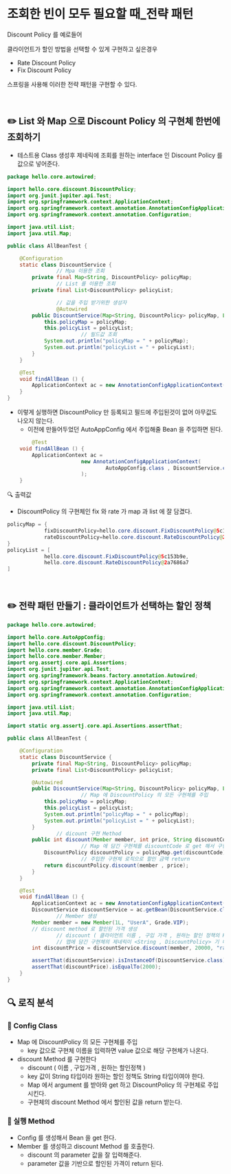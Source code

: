 # 조회한 빈이 모두 필요할 때_전략 패턴

Discount Policy 를 예로들어

클라이언트가 할인 방법을 선택할 수 있게 구현하고 싶은경우

- Rate Discount Policy
- Fix Discount Policy

스프링을 사용해 이러한 전략 패턴을 구현할 수 있다.

<br>

## ✏️ List 와 Map 으로 Discount Policy 의 구현체 한번에 조회하기

- 테스트용 Class 생성후 제네릭에 조회를 원하는 interface 인 Discount Policy 를 값으로 넣어준다.

```java
package hello.core.autowired;

import hello.core.discount.DiscountPolicy;
import org.junit.jupiter.api.Test;
import org.springframework.context.ApplicationContext;
import org.springframework.context.annotation.AnnotationConfigApplicationContext;
import org.springframework.context.annotation.Configuration;

import java.util.List;
import java.util.Map;

public class AllBeanTest {

    @Configuration
    static class DiscountService {
				// Mpa 이용한 조회
        private final Map<String, DiscountPolicy> policyMap;
				// List 를 이용한 조회
        private final List<DiscountPolicy> policyList;

				// 값을 주입 받기위한 생성자
				@Autowired
        public DiscountService(Map<String, DiscountPolicy> policyMap, List<DiscountPolicy> policyList) {
            this.policyMap = policyMap;
            this.policyList = policyList;
						// 필드값 조회
            System.out.println("policyMap = " + policyMap);
            System.out.println("policyList = " + policyList);
        }
    }

    @Test
    void findAllBean () {
        ApplicationContext ac = new AnnotationConfigApplicationContext(DiscountService.class);
    }
}
```

- 이렇게 실행하면 DiscountPolicy 만 등록되고 필드에 주입된것이 없어 아무값도 나오지 않는다.
    - 이전에 만들어두었던 AutoAppConfig 에서 주입해줄 Bean 을 주입하면 된다.

```java
		@Test
    void findAllBean () {
        ApplicationContext ac = 
						new AnnotationConfigApplicationContext(
								AutoAppConfig.class , DiscountService.class
						);
    }
```

🔍 출력값

- DiscountPolicy 의 구현체인 fix 와 rate 가 map 과 list 에 잘 담겼다.

```java
policyMap = {
			fixDiscountPolicy=hello.core.discount.FixDiscountPolicy@5c153b9e,
			rateDiscountPolicy=hello.core.discount.RateDiscountPolicy@2a7686a7
}
policyList = [
			hello.core.discount.FixDiscountPolicy@5c153b9e, 
			hello.core.discount.RateDiscountPolicy@2a7686a7
]
```

<br>

## ✏️ 전략 패턴 만들기 : 클라이언트가 선택하는 할인 정책

```java
package hello.core.autowired;

import hello.core.AutoAppConfig;
import hello.core.discount.DiscountPolicy;
import hello.core.member.Grade;
import hello.core.member.Member;
import org.assertj.core.api.Assertions;
import org.junit.jupiter.api.Test;
import org.springframework.beans.factory.annotation.Autowired;
import org.springframework.context.ApplicationContext;
import org.springframework.context.annotation.AnnotationConfigApplicationContext;
import org.springframework.context.annotation.Configuration;

import java.util.List;
import java.util.Map;

import static org.assertj.core.api.Assertions.assertThat;

public class AllBeanTest {

    @Configuration
    static class DiscountService {
        private final Map<String, DiscountPolicy> policyMap;
        private final List<DiscountPolicy> policyList;

        @Autowired
        public DiscountService(Map<String, DiscountPolicy> policyMap, List<DiscountPolicy> policyList) {
						// Map 에 DiscountPolicy 의 모든 구현체를 주입
            this.policyMap = policyMap;
            this.policyList = policyList;
            System.out.println("policyMap = " + policyMap);
            System.out.println("policyList = " + policyList);
        }
				// dicount 구현 Method
        public int discount(Member member, int price, String discountCode) {
						// Map 에 담긴 구현체를 discountCode 로 get 해서 구현체 주입
            DiscountPolicy discountPolicy = policyMap.get(discountCode);
						// 주입한 구현체 로직으로 할인 금액 return
            return discountPolicy.discount(member , price);
        }
    }

    @Test
    void findAllBean () {
        ApplicationContext ac = new AnnotationConfigApplicationContext(AutoAppConfig.class , DiscountService.class);
        DiscountService discountService = ac.getBean(DiscountService.class);
				// Member 생성
        Member member = new Member(1L, "UserA", Grade.VIP);
        // discount method 로 할인된 가격 생성
				// discount ( 클라이언트 이름 , 구입 가격 , 원하는 할인 정책의 Key 값 );
				// 맵에 담긴 구현체의 제네릭이 <String , DiscountPolicy> 기 때문에 String 타입으로 적어준다.
        int discountPrice = discountService.discount(member, 20000, "rateDiscountPolicy");

        assertThat(discountService).isInstanceOf(DiscountService.class);
        assertThat(discountPrice).isEqualTo(2000);
    }
}
```

## 🔍 로직 분석

### 📍 Config Class

- Map 에 DiscountPolicy 의 모든 구현체를 주입
    - key 값으로 구현체 이름을 입력하면 value 값으로 해당 구현체가 나온다.
- discount Method 를 구현한다
    - discount ( 이름 , 구입가격 , 원하는 할인정책 )
    - key 값이 String 타입이라 원하는 할인 정책도 String 타입이여야 한다.
    - Map 에서 argument 를 받아와 get 하고 DiscountPolicy 의 구현체로 주입시킨다.
    - 구현체의 discount Method 에서 할인된 값을 return 받는다.

### 📍 실행 Method

- Config 를 생성해서 Bean 을 get 한다.
- Member 를 생성하고 discount Method 를 호출한다.
    - discount 의 parameter 값을 잘 입력해준다.
    - parameter 값을 기반으로 할인된 가격이 return 된다.